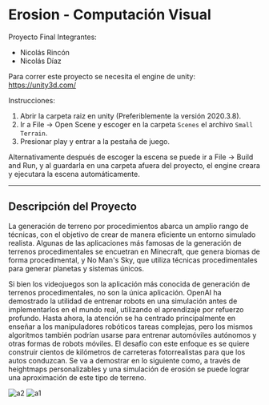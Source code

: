 # Erosion - Computación Visual
Proyecto Final
Integrantes:

- Nicolás Rincón 
- Nicolás Díaz

Para correr este proyecto se necesita el engine de unity: https://unity3d.com/

Instrucciones:
1. Abrir la carpeta raiz en unity (Preferiblemente la versión 2020.3.8).
2. Ir a File -> Open Scene y escoger en la carpeta `Scenes` el archivo `Small Terrain`.
3. Presionar play y entrar a la pestaña de juego.

Alternativamente después de escoger la escena se puede ir a File -> Build and Run, y al guardarla en una carpeta afuera del proyecto, el engine creara y ejecutara la escena automáticamente.

---
## Descripción del Proyecto

La generación de terreno por procedimientos abarca un amplio rango de técnicas, con el objetivo de crear de manera eficiente un entorno simulado realista. Algunas de las aplicaciones más famosas de la generación de terrenos procedimentales se encuetran en Minecraft, que genera biomas de forma procedimental, y No Man's Sky, que utiliza técnicas procedimentales para generar planetas y sistemas únicos.

Si bien los videojuegos son la aplicación más conocida de generación de terrenos procedimentales, no son la única aplicación. OpenAI ha demostrado la utilidad de entrenar robots en una simulación antes de implementarlos en el mundo real, utilizando el aprendizaje por refuerzo profundo. Hasta ahora, la atención se ha centrado principalmente en enseñar a los manipuladores robóticos tareas complejas, pero los mismos algoritmos también podrían usarse para entrenar automóviles autónomos y otras formas de robots móviles. El desafío con este enfoque es se quiere construir cientos de kilómetros de carreteras fotorrealistas para que los autos conduzcan. Se va a demostrar en lo siguiente como, a través de heightmaps personalizables y una simulación de erosión se puede lograr una aproximación de este tipo de terreno.

![a2](https://user-images.githubusercontent.com/44012421/120425405-be657280-c333-11eb-8716-947097aa52a0.PNG)
![a1](https://user-images.githubusercontent.com/44012421/120425409-c2919000-c333-11eb-80c1-c7e374392649.PNG)

